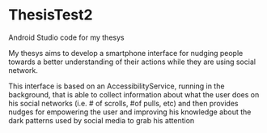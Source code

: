 # ThesisTest2
Android Studio code for my thesys

My thesys aims to develop a smartphone interface for nudging people towards a better understanding of their actions while they are using social network.

This interface is based on an AccessibilityService, running in the background, that is able to collect information about what the user does on his social networks 
(i.e. # of scrolls, #of pulls, etc) and then provides nudges for empowering the user and improving his knowledge about the dark patterns used by social media to grab
his attention
